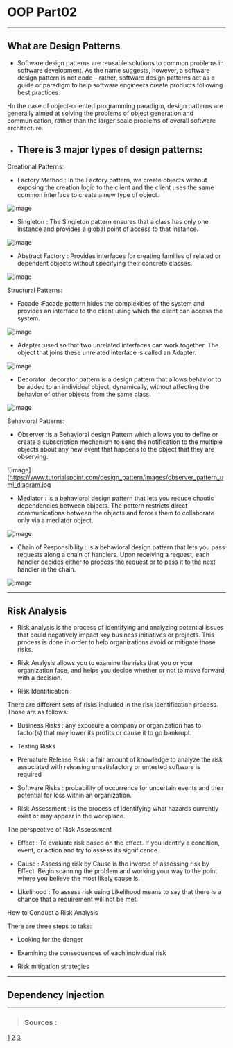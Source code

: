 # OOP Part02
---
## What are Design Patterns
- Software design patterns are reusable solutions to common problems in software development. As the name suggests, however, a software design pattern is not code – rather, software design patterns act as a guide or paradigm to help software engineers create products following best practices.

-In the case of object-oriented programming paradigm, design patterns are generally aimed at solving the problems of object generation and communication, rather than the larger scale problems of overall software architecture.

- ## There is 3 major types of design patterns:

Creational Patterns:
- Factory Method : In the Factory pattern, we create objects without exposing the creation logic to the client and the client uses the same common interface to create a new type of object.

![image](https://upload.wikimedia.org/wikipedia/commons/4/43/W3sDesign_Factory_Method_Design_Pattern_UML.jpg)

- Singleton : The Singleton pattern ensures that a class has only one instance and provides a global point of access to that instance.

![image](https://www.tutorialspoint.com/design_pattern/images/singleton_pattern_uml_diagram.jpg)

- Abstract Factory : Provides interfaces for creating families of related or dependent objects without specifying their concrete classes.

![image](https://www.tutorialspoint.com/design_pattern/images/abstractfactory_pattern_uml_diagram.jpg)



Structural Patterns:
- Facade :Facade pattern hides the complexities of the system and provides an interface to the client using which the client can access the system.

![image](https://user-images.githubusercontent.com/84404158/195134914-08ec527b-358d-471e-b0f8-3a828544801d.png)

- Adapter :used so that two unrelated interfaces can work together. The object that joins these unrelated interface is called an Adapter.

![image](https://media.geeksforgeeks.org/wp-content/uploads/classDiagram.jpg)

- Decorator :decorator pattern is a design pattern that allows behavior to be added to an individual object, dynamically, without affecting the behavior of other objects from the same class.

![image](https://media.geeksforgeeks.org/wp-content/uploads/20210224164225/Decoratordesignpattern4x.png)



Behavioral Patterns:
- Observer :is a Behavioral design Pattern which allows you to define or create a subscription mechanism to send the notification to the multiple objects about any new event that happens to the object that they are observing.

![image](https://www.tutorialspoint.com/design_pattern/images/observer_pattern_uml_diagram.jpg

- Mediator : is a behavioral design pattern that lets you reduce chaotic dependencies between objects. The pattern restricts direct communications between the objects and forces them to collaborate only via a mediator object.

![image](https://refactoring.guru/images/patterns/diagrams/mediator/structure-indexed.png?id=a82d4cf1b92a4f72af32f231ffd21131)
- Chain of Responsibility : is a behavioral design pattern that lets you pass requests along a chain of handlers. Upon receiving a request, each handler decides either to process the request or to pass it to the next handler in the chain.

![image](https://media.geeksforgeeks.org/wp-content/uploads/desigmpatternuml1.png)





---
## Risk Analysis 
- Risk analysis is the process of identifying and analyzing potential issues that could negatively impact key business initiatives or projects. This process is done in order to help organizations avoid or mitigate those risks.

- Risk Analysis allows you to examine the risks that you or your organization face, and helps you decide whether or not to move forward with a decision.

- Risk Identification : 

There are different sets of risks included in the risk identification process. Those are as follows:
- Business Risks : any exposure a company or organization has to factor(s) that may lower its profits or cause it to go bankrupt.

- Testing Risks

- Premature Release Risk : a fair amount of knowledge to analyze the risk associated with releasing unsatisfactory or untested software is required

- Software Risks :  probability of occurrence for uncertain events and their potential for loss within an organization.

- Risk Assessment : is the process of identifying what hazards currently exist or may appear in the workplace.

The perspective of Risk Assessment 

- Effect  : To evaluate risk based on the effect. If you identify a condition, event, or action and try to assess its significance.

- Cause : Assessing risk by Cause is the inverse of assessing risk by Effect. Begin scanning the problem and working your way to the point where you believe the most likely cause is.

- Likelihood : To assess risk using Likelihood means to say that there is a chance that a requirement will not be met.

How to Conduct a Risk Analysis

There are three steps to take:

- Looking for the danger

- Examining the consequences of each individual risk

- Risk mitigation strategies



---
## Dependency Injection



---
>### Sources : 
[1](https://medium.com/@Mahmoud_Zalt/software-design-patterns-simplified-8a72232d52b1)
[2](https://www.edureka.co/blog/risk-analysis-in-software-testing/)
[3](https://www.freecodecamp.org/news/a-quick-intro-to-dependency-injection-what-it-is-and-when-to-use-it-7578c84fa88f/)



